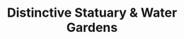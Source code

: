 ---
title: "Distinctive Statuary & Water Gardens"
url: /orlando/distinctive-statuary-und-water-gardens/
shop: Garten-Center
---